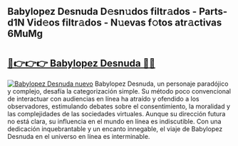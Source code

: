 ## Babylopez Desnuda D𝚎sn𝚞dos filtr𝚊dos - Parts-d1N Vid𝚎os filtr𝚊dos - N𝚞evas f𝚘tos atr𝚊ctivas 6MuMg

# <h2><a href="http://mb7c6rj.tromn.icu/?c=Babylopez+Desnuda">🔗👉👉👉 Babylopez Desnuda 🔗🔗</a></h2>

[![Babylopez Desnuda nuevo](https://i.imgur.com/pEAQMta.gif)](http://mb7c6rj.tromn.icu/?c=Babylopez+Desnuda)
Babylopez Desnuda, un personaje paradójico y complejo, desafía la categorización simple. Su método poco convencional de interactuar con audiencias en línea ha atraído y ofendido a los observadores, estimulando debates sobre el consentimiento, la moralidad y las complejidades de las sociedades virtuales. Aunque su dirección futura no está clara, su influencia en el mundo en línea es indiscutible. Con una dedicación inquebrantable y un encanto innegable, el viaje de Babylopez Desnuda en el universo en línea es interminable.
